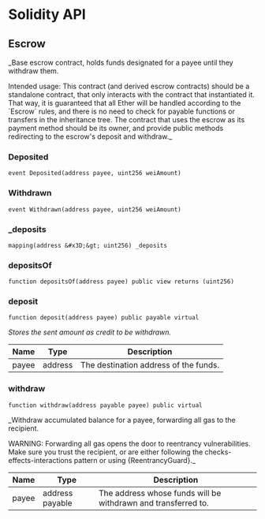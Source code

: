# Solidity API

## Escrow

_Base escrow contract, holds funds designated for a payee until they
withdraw them.

Intended usage: This contract (and derived escrow contracts) should be a
standalone contract, that only interacts with the contract that instantiated
it. That way, it is guaranteed that all Ether will be handled according to
the &#x60;Escrow&#x60; rules, and there is no need to check for payable functions or
transfers in the inheritance tree. The contract that uses the escrow as its
payment method should be its owner, and provide public methods redirecting
to the escrow&#x27;s deposit and withdraw._

### Deposited

```solidity
event Deposited(address payee, uint256 weiAmount)
```

### Withdrawn

```solidity
event Withdrawn(address payee, uint256 weiAmount)
```

### _deposits

```solidity
mapping(address &#x3D;&gt; uint256) _deposits
```

### depositsOf

```solidity
function depositsOf(address payee) public view returns (uint256)
```

### deposit

```solidity
function deposit(address payee) public payable virtual
```

_Stores the sent amount as credit to be withdrawn._

| Name | Type | Description |
| ---- | ---- | ----------- |
| payee | address | The destination address of the funds. |

### withdraw

```solidity
function withdraw(address payable payee) public virtual
```

_Withdraw accumulated balance for a payee, forwarding all gas to the
recipient.

WARNING: Forwarding all gas opens the door to reentrancy vulnerabilities.
Make sure you trust the recipient, or are either following the
checks-effects-interactions pattern or using {ReentrancyGuard}._

| Name | Type | Description |
| ---- | ---- | ----------- |
| payee | address payable | The address whose funds will be withdrawn and transferred to. |

